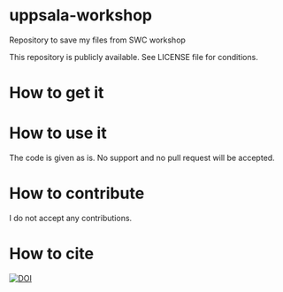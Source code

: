 # uppsala-workshop
Repository to save my files from SWC workshop

This repository is publicly available. See LICENSE file for conditions.

# How to get it

# How to use it

The code is given as is. No support and no pull request will be accepted.

# How to contribute

I do not accept any contributions.

# How to cite
[![DOI](https://zenodo.org/badge/152712698.svg)](https://zenodo.org/badge/latestdoi/152712698)
